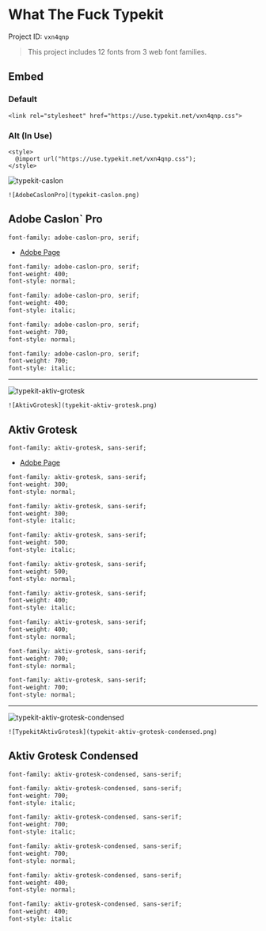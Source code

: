 # What The Fuck Typekit

Project ID: `vxn4qnp`

> This project includes 12 fonts from 3 web font families.

## Embed

### Default

```
<link rel="stylesheet" href="https://use.typekit.net/vxn4qnp.css">
```

### Alt (In Use)

```
<style>
  @import url("https://use.typekit.net/vxn4qnp.css");
</style>
```

![typekit-caslon](https://user-images.githubusercontent.com/43663476/168841125-9f4ff7ec-d842-4203-bbaf-f4f92e38d6f5.png)

`![AdobeCaslonPro](typekit-caslon.png)`

## Adobe Caslon` Pro
`font-family: adobe-caslon-pro, serif;`

- [Adobe Page](https://fonts.adobe.com/fonts/adobe-caslon)

```css
font-family: adobe-caslon-pro, serif;
font-weight: 400;
font-style: normal;

font-family: adobe-caslon-pro, serif;
font-weight: 400;
font-style: italic;

font-family: adobe-caslon-pro, serif;
font-weight: 700;
font-style: normal;

font-family: adobe-caslon-pro, serif;
font-weight: 700;
font-style: italic;
```

---

![typekit-aktiv-grotesk](https://user-images.githubusercontent.com/43663476/168841260-ff216612-a176-48fa-967c-759f7dc04505.png)

`![AktivGrotesk](typekit-aktiv-grotesk.png)`

## Aktiv Grotesk

`font-family: aktiv-grotesk, sans-serif;`

- [Adobe Page](https://fonts.adobe.com/fonts/aktiv-grotesk)

```css
font-family: aktiv-grotesk, sans-serif;
font-weight: 300;
font-style: normal;

font-family: aktiv-grotesk, sans-serif;
font-weight: 300;
font-style: italic;

font-family: aktiv-grotesk, sans-serif;
font-weight: 500;
font-style: italic;

font-family: aktiv-grotesk, sans-serif;
font-weight: 500;
font-style: normal;

font-family: aktiv-grotesk, sans-serif;
font-weight: 400;
font-style: italic;

font-family: aktiv-grotesk, sans-serif;
font-weight: 400;
font-style: normal;

font-family: aktiv-grotesk, sans-serif;
font-weight: 700;
font-style: normal;

font-family: aktiv-grotesk, sans-serif;
font-weight: 700;
font-style: normal;
```

---

![typekit-aktiv-grotesk-condensed](https://user-images.githubusercontent.com/43663476/168841604-0cde0281-ea13-4de0-ac95-578d48e482e3.png)

`![TypekitAktivGrotesk](typekit-aktiv-grotesk-condensed.png)`

## Aktiv Grotesk Condensed
`font-family: aktiv-grotesk-condensed, sans-serif;`


```css
font-family: aktiv-grotesk-condensed, sans-serif;
font-weight: 700;
font-style: italic;

font-family: aktiv-grotesk-condensed, sans-serif;
font-weight: 700;
font-style: italic;

font-family: aktiv-grotesk-condensed, sans-serif;
font-weight: 700;
font-style: normal;

font-family: aktiv-grotesk-condensed, sans-serif;
font-weight: 400;
font-style: normal;

font-family: aktiv-grotesk-condensed, sans-serif;
font-weight: 400;
font-style: italic
```